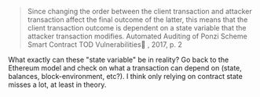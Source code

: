 > Since changing the order between the client transaction and attacker transaction affect the final outcome of the latter, this means that the client transaction outcome is dependent on a state variable that the attacker transaction modifies.
> Automated Auditing of Ponzi Scheme Smart Contract TOD Vulnerabilities , 2017, p. 2

What exactly can these "state variable" be in reality? Go back to the Ethereum model and check on what a transaction can depend on (state, balances, block-environment, etc?). I think only relying on contract state misses a lot, at least in theory.